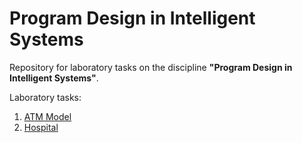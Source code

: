 # Program Design in Intelligent Systems

Repository for laboratory tasks on the discipline **"Program Design in Intelligent Systems"**.

Laboratory tasks:
1. [ATM Model](https://github.com/Hopelite/intelligent-system-programming/tree/main/FirstLab)
2. [Hospital](https://github.com/Hopelite/intelligent-system-programming/tree/main/SecondLab)